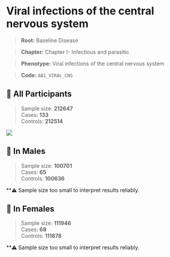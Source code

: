 # Viral infections of the central nervous system

> **Root:** Baseline Disease  

> **Chapter:** Chapter I- Infectious and parasitic  

> **Phenotype:** Viral infections of the central nervous system  

> **Code:** `AB1_VIRAL_CNS`

## 🧪 All Participants  
> Sample size: **212647**  
> Cases: **133**  
> Controls: **212514**
<img src="/Disease/Figures/ALL/Incidence/AB1_VIRAL_CNS.png"/>
<CsvTable src="/public/Disease/Data/ALL/Incidence/COX_AB1_VIRAL_CNS.csv" label="🔍 View full results" />

## 👨 In Males  
> Sample size: **100701**  
> Cases: **65**  
> Controls: **100636**

**⚠️ Sample size too small to interpret results reliably.


## 👩 In Females  
> Sample size: **111946**  
> Cases: **68**  
> Controls: **111878**

**⚠️ Sample size too small to interpret results reliably.

